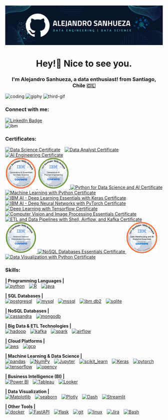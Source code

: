 ![MasterHead](https://github.com/sanhuezalejandro/img/blob/main/github_banner.png)
<body>
  <h1 align="center">Hey!👋 Nice to see you. </h1>
  <h3 align="center">I'm Alejandro Sanhueza, a data enthusiast! from <strong>Santiago, Chile</strong> 🇨🇱</h3>
  <div class="center">
    <img alt="coding" width="278" src="https://media3.giphy.com/media/v1.Y2lkPTc5MGI3NjExMjBlZ2V6MjJ5azRtYm9qMHVmd2M0cDVydjZzZzFsNDg1a2U5aWY1dCZlcD12MV9pbnRlcm5hbF9naWZfYnlfaWQmY3Q9Zw/7c8QeB0VMddFOuu4iR/giphy.gif">
    <img alt="giphy" width="278" src="https://media3.giphy.com/media/v1.Y2lkPTc5MGI3NjExdWg4MzhxaDU5bXR5YzB5eDN5NXRzZW01Y2Z2bmdlMHZ5ZGg4a2VsbSZlcD12MV9pbnRlcm5naWZfYnlfaWQmY3Q9Zw/coxQHKASG60HrHtvkt/giphy.gif">
    <img alt="third-gif" width="278" src="https://media2.giphy.com/media/v1.Y2lkPTc5MGI3NjExNnExaHp5MDFzbnVxNmh6d3k5OGdpcDRzNm03NHoxMm5kY3l1bGxrcSZlcD12MV9pbnRlcm5naWZfYnlfaWQmY3Q9Zw/vISmwpBJUNYzukTnVx/giphy.gif">
  </div>
</body>

<h3 align="left">Connect with me:</h3>
<p align="left">
<div id="badges">
  <a href="https://linkedin.com/in/sanhuezalejandro" target="_blank" rel="noreferrer">
    <img src="https://img.shields.io/badge/LinkedIn-blue?style=for-the-badge&logo=linkedin&logoColor=white" alt="LinkedIn Badge"/>
  </a>
</div>

<img src="https://cdn.worldvectorlogo.com/logos/ibm.svg" alt="ibm" width="20" height="20">
<h3 align="left">Certificates:</h3>
<p align="left">
  <a href="https://www.credly.com/badges/a860857e-c25d-43a7-b347-95b7282b1454" target="_blank" rel="noopener noreferrer" style="display: inline-block; margin-right: 10px;">
    <img src="https://images.credly.com/size/220x220/images/b47e9b58-7f54-4981-b156-5e7d354c8215/Professional_Certificate_-_Data_Science.png" alt="Data Science Certificate" width="150" height="150">
  </a>
  <a href="https://www.credly.com/badges/2476e36e-2295-464b-bb93-2d6d5b0e5c0c" target="_blank" rel="noopener noreferrer" style="display: inline-block; margin-right: 10px;">
    <img src="https://images.credly.com/size/220x220/images/462503e9-d76e-47ce-b82e-1d7df909ba70/Professional_Certificate_-_Data_Analyst.png" alt="Data Analyst Certificate" width="150" height="150">
  </a>
  <a href="https://www.credly.com/badges/a89fdb96-2c88-4fa5-a617-037f210b4cad" target="_blank" rel="noopener noreferrer" style="display: inline-block; margin-right: 10px;">
    <img src="https://images.credly.com/size/220x220/images/5d33407f-063c-41e1-ab97-79603bd33095/Professional_Certificate_-_AI_Engineering.png" alt="AI Engineering Certificate" width="150" height="150">
  </a><br>

<a href="https://www.credly.com/badges/904f1f8e-4d24-4e71-adf6-c6ad32ca08ca" target="_blank" rel="noopener noreferrer">
  <img src="https://github.com/sanhuezalejandro/img/blob/main/generative-ai-essentials-for-data-science%20(1).png" alt="Additional Certificate" width="100" height="100">
</a>
<a href="https://www.credly.com/badges/90a9537c-773f-4793-a73a-4086c52b2930" target="_blank" rel="noopener noreferrer">
  <img src="https://github.com/sanhuezalejandro/img/blob/main/generative-ai-prompt-engineering%20(1).png" alt="New Certificate" width="100" height="100">
</a>
<a href="https://www.credly.com/badges/cefa89f5-c448-4b13-8dd7-61d532afd90d" target="_blank" rel="noopener noreferrer">
  <img src="https://images.credly.com/size/220x220/images/0571ab1d-f43b-43d9-9c68-8ebd0ebd61b7/Python_for_Data_Sci_and_AI_Foundational.png" alt="Python for Data Science and AI Certificate" width="100" height="100">
</a>
<a href="https://www.credly.com/badges/e292da91-7dd0-491d-8f4a-27b608548c4b" target="_blank" rel="noopener noreferrer">
  <img src="https://images.credly.com/size/220x220/images/5ae9bf9e-da6e-4cec-82eb-d2b4cfea9751/Machine_Learning_with_Python.png" alt="Machine Learning with Python Certificate" width="100" height="100">
</a>
<a href="https://www.credly.com/badges/4832e10e-05a1-4cae-b726-22de9e500343" target="_blank" rel="noopener noreferrer">
  <img src="https://images.credly.com/size/220x220/images/5e544cd5-d368-4f16-8348-5abfd71bd049/IBM_AI_-Deep_Learning_Essentials_with_Keras.png" alt="IBM AI - Deep Learning Essentials with Keras Certificate" width="100" height="100">
</a>
<a href="https://www.credly.com/badges/895e1475-288a-44ee-bd2b-40d666d973ad" target="_blank" rel="noopener noreferrer">
  <img src="https://images.credly.com/size/220x220/images/6be9e507-9096-4e18-aef8-e60893ed36c6/IBM_AI_-Deep_Neural_Networks_with_PyTorch.png" alt="IBM AI - Deep Neural Networks with PyTorch Certificate" width="100" height="100">
</a>
<a href="https://www.credly.com/badges/f8786dfa-5f1c-413b-b10a-ddda2fefcfae" target="_blank" rel="noopener noreferrer">
  <img src="https://images.credly.com/size/220x220/images/4e2d2e18-e3ea-408d-b815-819bc58b1143/IBM_AI_-Deep_Learning_with_Tensorflow.png" alt="Deep Learning with Tensorflow Certificate" width="100" height="100">
</a>
<a href="https://www.credly.com/badges/c905b8cc-cf75-414b-85a3-5765a41eea94" target="_blank" rel="noopener noreferrer">
  <img src="https://images.credly.com/size/220x220/images/130907f0-5b9f-47f3-ba63-073508050096/Computer_Vision_and_and_Image_Processing_Essentials.png" alt="Computer Vision and Image Processing Essentials Certificate" width="100" height="100">
</a><br>

<a href="https://www.credly.com/badges/6ccfcab2-178e-48e1-b557-dcd8c5482067" target="_blank" rel="noopener noreferrer">
  <img src="https://images.credly.com/size/220x220/images/8192dfac-e32b-4570-aebd-cf5eaee0c0d9/ETL_and_Data_Pipelines_with_Shell__Airflow_and_Kafka.png" alt="ETL and Data Pipelines with Shell, Airflow, and Kafka Certificate" width="100" height="100">
</a>
<a href="https://www.credly.com/badges/13db92ab-d364-4556-ad6f-88b38f126e6d" target="_blank" rel="noopener noreferrer">
  <img src="https://github.com/sanhuezalejandro/img/blob/main/relational-database-administration-essentials%20(1).png" alt="New Certificate" width="100" height="100">
</a>
<a href="https://www.credly.com/badges/00c665f3-2172-46b7-a215-cbb68714ede9" target="_blank" rel="noopener noreferrer">
  <img src="https://images.credly.com/size/220x220/images/fa8f130a-df8b-4b8a-9611-c3957d57ddce/NoSQL_Databases_Essentials.png" alt="NoSQL Databases Essentials Certificate" width="100" height="100">
</a>
<a href="https://www.credly.com/badges/6ad93019-67bd-4a35-b14d-182c5ccdf9d2" target="_blank" rel="noopener noreferrer">
  <img src="https://github.com/sanhuezalejandro/img/blob/main/data-warehousing-and-bi-analytics-essentials.png" alt="Certificate" width="100" height="100">
</a>
<a href="https://www.credly.com/badges/29cfbfff-a7df-43a6-864b-3fb863c025b2" target="_blank" rel="noopener noreferrer">
  <img src="https://images.credly.com/size/220x220/images/76326afb-199d-4250-a74f-01bc86dda118/Cognitive_Class_-_Data_Visual_w_Python.png" alt="Data Visualization with Python Certificate" width="100" height="100">
</a>




</p>




<h3 align="left">Skills:</h3>
<p align="left">

<!-- Programming Languages -->
<strong>| Programming Languages |</strong><br>
<a href="https://www.python.org" target="_blank" rel="noreferrer" style="display: inline-block; margin-right: 10px;"> 
  <img src="https://img.shields.io/badge/Python-3776AB?style=for-the-badge&logo=python&logoColor=white" alt="python"/> 
</a>
<a href="https://www.r-project.org/" target="_blank" rel="noreferrer" style="display: inline-block; margin-right: 10px;"> 
  <img src="https://img.shields.io/badge/R-276DC3?style=for-the-badge&logo=r&logoColor=white" alt="R"/> 
</a>
<a href="https://www.java.com" target="_blank" rel="noreferrer" style="display: inline-block; margin-right: 10px;"> 
  <img src="https://img.shields.io/badge/Java-007396?style=for-the-badge&logo=java&logoColor=white" alt="java"/> 
</a> 

<!-- Databases -->
<strong>| SQL Databases |</strong><br>
<a href="https://www.postgresql.org" target="_blank" rel="noreferrer" style="display: inline-block; margin-right: 10px;"> 
  <img src="https://img.shields.io/badge/PostgreSQL-336791?style=for-the-badge&logo=postgresql&logoColor=white" alt="postgresql"/> 
</a>
<a href="https://www.mysql.com/" target="_blank" rel="noreferrer" style="display: inline-block; margin-right: 10px;"> 
  <img src="https://img.shields.io/badge/MySQL-4479A1?style=for-the-badge&logo=mysql&logoColor=white" alt="mysql"/> 
</a>
<a href="https://www.microsoft.com/en-us/sql-server" target="_blank" rel="noreferrer" style="display: inline-block; margin-right: 10px;"> 
  <img src="https://img.shields.io/badge/Microsoft%20SQL%20Server-CC2927?style=for-the-badge&logo=microsoft-sql-server&logoColor=white" alt="mssql"/> 
</a>
<a href="https://www.ibm.com/analytics/db2" target="_blank" rel="noreferrer" style="display: inline-block; margin-right: 10px;"> 
  <img src="https://img.shields.io/badge/IBM%20Db2-0576B9?style=for-the-badge&logo=ibm&logoColor=white" alt="ibm db2"/> 
</a>
<a href="https://www.sqlite.org/" target="_blank" rel="noreferrer" style="display: inline-block; margin-right: 10px;"> 
  <img src="https://img.shields.io/badge/SQLite-003B57?style=for-the-badge&logo=sqlite&logoColor=white" alt="sqlite"/> 
</a>

<strong>| NoSQL Databases |</strong><br>
<a href="https://cassandra.apache.org/" target="_blank" rel="noreferrer" style="display: inline-block; margin-right: 10px;"> 
  <img src="https://img.shields.io/badge/Cassandra-1287B1?style=for-the-badge&logo=apache-cassandra&logoColor=white" alt="cassandra"/> 
</a> 
<a href="https://www.mongodb.com/" target="_blank" rel="noreferrer" style="display: inline-block; margin-right: 10px;"> 
  <img src="https://img.shields.io/badge/MongoDB-47A248?style=for-the-badge&logo=mongodb&logoColor=white" alt="mongodb"/> 
</a>


<!-- Big Data Technologies -->
<strong>| Big Data & ETL Technologies |</strong><br>
<a href="https://hadoop.apache.org/" target="_blank" rel="noreferrer" style="display: inline-block; margin-right: 10px;"> 
  <img src="https://img.shields.io/badge/Hadoop-66CCFF?style=for-the-badge&logo=apache-hadoop&logoColor=white" alt="hadoop"/> 
</a>
<a href="https://kafka.apache.org/" target="_blank" rel="noreferrer" style="display: inline-block; margin-right: 10px;"> 
  <img src="https://img.shields.io/badge/Kafka-231F20?style=for-the-badge&logo=apache-kafka&logoColor=white" alt="kafka"/> 
</a>
<a href="https://spark.apache.org" target="_blank" rel="noreferrer" style="display: inline-block; margin-right: 10px;">
  <img src="https://img.shields.io/badge/Apache%20Spark-E25A1C?style=for-the-badge&logo=apachespark&logoColor=white" alt="spark"/>
</a>
<a href="https://airflow.apache.org/" target="_blank" rel="noreferrer" style="display: inline-block; margin-right: 10px;">
  <img src="https://img.shields.io/badge/Apache%20Airflow-017CEE?style=for-the-badge&logo=apacheairflow&logoColor=white" alt="airflow"/>
</a>

<!-- Cloud Platforms -->
<strong>| Cloud Platforms |</strong><br>
<a href="https://aws.amazon.com" target="_blank" rel="noreferrer" style="display: inline-block; margin-right: 10px;"> 
  <img src="https://img.shields.io/badge/Amazon%20AWS-232F3E?style=for-the-badge&logo=amazon-aws&logoColor=white" alt="aws"/> 
</a>
<a href="https://cloud.google.com" target="_blank" rel="noreferrer" style="display: inline-block; margin-right: 10px;"> 
  <img src="https://img.shields.io/badge/Google%20Cloud-4285F4?style=for-the-badge&logo=google-cloud&logoColor=white" alt="gcp"/> 
</a>

<!-- Machine Learning & Data Science -->
<strong>| Machine Learning & Data Science |</strong><br>
<a href="https://pandas.pydata.org/" target="_blank" rel="noreferrer" style="display: inline-block; margin-right: 10px;"> 
  <img src="https://img.shields.io/badge/Pandas-150458?style=for-the-badge&logo=pandas&logoColor=white" alt="pandas"/> 
</a>
<a href="https://numpy.org/" target="_blank" rel="noreferrer" style="display: inline-block; margin-right: 10px;">
  <img src="https://img.shields.io/badge/NumPy-013243?style=for-the-badge&logo=numpy&logoColor=white" alt="NumPy"/>
</a>
<a href="https://jupyter.org/" target="_blank" rel="noreferrer" style="display: inline-block; margin-right: 10px;"> 
  <img src="https://img.shields.io/badge/Jupyter-F37626?style=for-the-badge&logo=jupyter&logoColor=white" alt="Jupyter"/>
</a>
<a href="https://scikit-learn.org/" target="_blank" rel="noreferrer" style="display: inline-block; margin-right: 10px;"> 
  <img src="https://img.shields.io/badge/scikit--learn-F7931E?style=for-the-badge&logo=scikit-learn&logoColor=white" alt="scikit_learn"/> 
</a>
<a href="https://keras.io/" target="_blank" rel="noreferrer" style="display: inline-block; margin-right: 10px;">
  <img src="https://img.shields.io/badge/Keras-D00000?style=for-the-badge&logo=keras&logoColor=white" alt="Keras"/>
</a>
<a href="https://pytorch.org/" target="_blank" rel="noreferrer" style="display: inline-block; margin-right: 10px;"> 
  <img src="https://img.shields.io/badge/PyTorch-EE4C2C?style=for-the-badge&logo=pytorch&logoColor=white" alt="pytorch"/> 
</a>
<a href="https://www.tensorflow.org" target="_blank" rel="noreferrer" style="display: inline-block; margin-right: 10px;"> 
  <img src="https://img.shields.io/badge/TensorFlow-FF6F00?style=for-the-badge&logo=tensorflow&logoColor=white" alt="tensorflow"/> 
</a>
<a href="https://opencv.org/" target="_blank" rel="noreferrer" style="display: inline-block; margin-right: 10px;"> 
  <img src="https://img.shields.io/badge/OpenCV-5C3EE8?style=for-the-badge&logo=opencv&logoColor=white" alt="opencv"/> 
</a>

<!-- Business Intelligence (BI) -->
<strong>| Business Intelligence (BI) |</strong><br>
<a href="https://powerbi.microsoft.com/" target="_blank" rel="noreferrer" style="display: inline-block; margin-right: 10px;"> 
  <img src="https://img.shields.io/badge/Power%20BI-F2C811?style=for-the-badge&logo=power-bi&logoColor=white" alt="Power BI"/> 
</a>
<a href="https://www.tableau.com/" target="_blank" rel="noreferrer" style="display: inline-block; margin-right: 10px;"> 
  <img src="https://img.shields.io/badge/Tableau-E97627?style=for-the-badge&logo=tableau&logoColor=white" alt="Tableau"/> 
</a>
<a href="https://looker.com/" target="_blank" rel="noreferrer" style="display: inline-block; margin-right: 10px;"> 
  <img src="https://img.shields.io/badge/Looker-4285F4?style=for-the-badge&logo=looker&logoColor=white" alt="Looker"/> 
</a>
<!-- Data Visualization -->
<strong>| Data Visualization |</strong><br>
<a href="https://matplotlib.org/" target="_blank" rel="noreferrer" style="display: inline-block; margin-right: 10px;"> 
  <img src="https://img.shields.io/badge/Matplotlib-3776AB?style=for-the-badge&logo=matplotlib&logoColor=white" alt="Matplotlib"/> 
</a>
<a href="https://seaborn.pydata.org/" target="_blank" rel="noreferrer" style="display: inline-block; margin-right: 10px;"> 
  <img src="https://img.shields.io/badge/Seaborn-3776AB?style=for-the-badge&logo=seaborn&logoColor=white" alt="seaborn"/> 
</a>
<a href="https://plotly.com/" target="_blank" rel="noreferrer" style="display: inline-block; margin-right: 10px;"> 
  <img src="https://img.shields.io/badge/Plotly-3F4F75?style=for-the-badge&logo=plotly&logoColor=white" alt="Plotly"/> 
</a>
<a href="https://plotly.com/dash/" target="_blank" rel="noreferrer" style="display: inline-block; margin-right: 10px;">
  <img src="https://img.shields.io/badge/Dash-3E4E88?style=for-the-badge&logo=plotly&logoColor=white" alt="Dash"/>
</a>
<a href="https://www.streamlit.io/" target="_blank" rel="noreferrer" style="display: inline-block; margin-right: 10px;"> 
  <img src="https://img.shields.io/badge/Streamlit-FF4B4B?style=for-the-badge&logo=streamlit&logoColor=white" alt="Streamlit"/> 
</a>
<!-- Other Tools -->
<strong>| Other Tools |</strong><br>
<a href="https://www.docker.com/" target="_blank" rel="noreferrer" style="display: inline-block; margin-right: 10px;"> 
  <img src="https://img.shields.io/badge/Docker-2496ED?style=for-the-badge&logo=docker&logoColor=white" alt="docker"/> 
</a>
<a href="https://fastapi.tiangolo.com/" target="_blank" rel="noreferrer" style="display: inline-block; margin-right: 10px;"> 
  <img src="https://img.shields.io/badge/FastAPI-009688?style=for-the-badge&logo=fastapi&logoColor=white" alt="FastAPI"/>
</a>
<a href="https://flask.palletsprojects.com/" target="_blank" rel="noreferrer" style="display: inline-block; margin-right: 10px;"> 
  <img src="https://img.shields.io/badge/Flask-000000?style=for-the-badge&logo=flask&logoColor=white" alt="flask"/> 
</a>
<a href="https://git-scm.com/" target="_blank" rel="noreferrer" style="display: inline-block; margin-right: 10px;"> 
  <img src="https://img.shields.io/badge/Git-F05032?style=for-the-badge&logo=git&logoColor=white" alt="git"/> 
</a>
<a href="https://www.linux.org/" target="_blank" rel="noreferrer" style="display: inline-block; margin-right: 10px;"> 
  <img src="https://img.shields.io/badge/Linux-FCC624?style=for-the-badge&logo=linux&logoColor=black" alt="linux"/> 
</a>
<a href="https://www.atlassian.com/software/jira" target="_blank" rel="noreferrer" style="display: inline-block; margin-right: 10px;"> 
  <img src="https://img.shields.io/badge/Jira-0052CC?style=for-the-badge&logo=jira&logoColor=white" alt="Jira"/> 
</a>
<a href="https://www.gnu.org/software/bash/" target="_blank" rel="noreferrer" style="display: inline-block; margin-right: 10px;"> 
  <img src="https://img.shields.io/badge/Bash-4EAA25?style=for-the-badge&logo=gnu-bash&logoColor=white" alt="Bash"/> 
</a>

</p>


